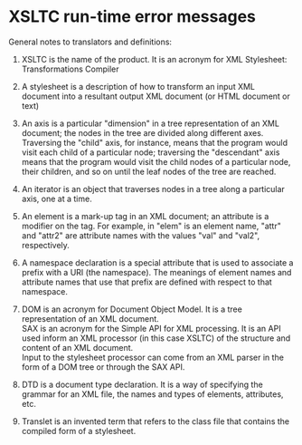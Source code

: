 XSLTC run-time error messages
=============================

General notes to translators and definitions:

1. XSLTC is the name of the product. It is an acronym for XML Stylesheet:
Transformations Compiler

2. A stylesheet is a description of how to transform an input XML document
into a resultant output XML document (or HTML document or text)

3. An axis is a particular "dimension" in a tree representation of an XML
document; the nodes in the tree are divided along different axes.
Traversing the "child" axis, for instance, means that the program would
visit each child of a particular node; traversing the "descendant" axis
means that the program would visit the child nodes of a particular node,
their children, and so on until the leaf nodes of the tree are reached.

4. An iterator is an object that traverses nodes in a tree along a
particular axis, one at a time.

5. An element is a mark-up tag in an XML document; an attribute is a
modifier on the tag. For example, in <elem attr='val' attr2='val2'> "elem"
is an element name, "attr" and "attr2" are attribute names with the values
"val" and "val2", respectively.

6. A namespace declaration is a special attribute that is used to associate
a prefix with a URI (the namespace). The meanings of element names and
attribute names that use that prefix are defined with respect to that
namespace.

7. DOM is an acronym for Document Object Model. It is a tree representation
of an XML document.  
SAX is an acronym for the Simple API for XML processing. It is an API used
inform an XML processor (in this case XSLTC) of the structure and content
of an XML document.  
Input to the stylesheet processor can come from an XML parser in the form
of a DOM tree or through the SAX API.

8. DTD is a document type declaration. It is a way of specifying the
grammar for an XML file, the names and types of elements, attributes, etc.

9. Translet is an invented term that refers to the class file that contains
the compiled form of a stylesheet.

